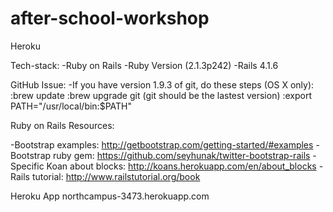 # after-school-workshop

Heroku

Tech-stack:
	-Ruby on Rails 
	-Ruby Version (2.1.3p242)
	-Rails 4.1.6


GitHub Issue:
	-If you have version 1.9.3 of git, do these steps (OS X only):
		:brew update
		:brew upgrade git (git should be the lastest version)
		:export PATH="/usr/local/bin:$PATH"

Ruby on Rails Resources:

-Bootstrap examples: http://getbootstrap.com/getting-started/#examples
-Bootstrap ruby gem: https://github.com/seyhunak/twitter-bootstrap-rails
-Specific Koan about blocks: http://koans.herokuapp.com/en/about_blocks
-Rails tutorial: http://www.railstutorial.org/book

Heroku App
northcampus-3473.herokuapp.com
